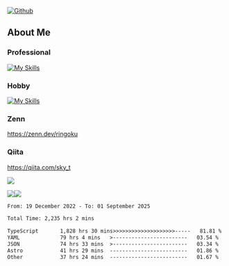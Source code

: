 [![Github](https://img.shields.io/github/followers/skyt-a?label=Follow&style=social)](https://github.com/skyt-a)

## About Me
### Professional
[![My Skills](https://skillicons.dev/icons?i=react,ts,js,nodejs,java,graphql,firebase,githubactions&theme=light)](https://skillicons.dev)
### Hobby
[![My Skills](https://skillicons.dev/icons?i=unity,rust,py&theme=light)](https://skillicons.dev)

### Zenn
https://zenn.dev/ringoku
### Qiita
https://qiita.com/sky_t


![](https://github-profile-summary-cards.vercel.app/api/cards/profile-details?username=skyt-a&theme=default)

![](https://github-profile-summary-cards.vercel.app/api/cards/repos-per-language?username=skyt-a&theme=default)![](https://github-profile-summary-cards.vercel.app/api/cards/stats?username=RinGoku&theme=default)

<!--START_SECTION:waka-->

```txt
From: 19 December 2022 - To: 01 September 2025

Total Time: 2,235 hrs 2 mins

TypeScript       1,828 hrs 30 mins>>>>>>>>>>>>>>>>>>>>-----   81.81 %
YAML             79 hrs 4 mins   >------------------------   03.54 %
JSON             74 hrs 33 mins  >------------------------   03.34 %
Astro            41 hrs 29 mins  -------------------------   01.86 %
Other            37 hrs 24 mins  -------------------------   01.67 %
```

<!--END_SECTION:waka-->
